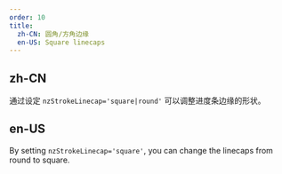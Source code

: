 ```yaml
---
order: 10
title:
  zh-CN: 圆角/方角边缘
  en-US: Square linecaps
---
```


## zh-CN

通过设定 `nzStrokeLinecap='square|round'` 可以调整进度条边缘的形状。

## en-US

By setting `nzStrokeLinecap='square'`, you can change the linecaps from round to square.
